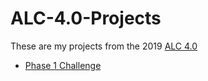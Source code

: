 # ALC-4.0-Projects
These are my projects from the 2019 [ALC 4.0](https://andela.com/insights/andela-launches-alc-4-0-in-partnership-with-google-and-pluralsight/)
- [Phase 1 Challenge](https://github.com/Kufo2018/ALC-4.0-Projects/tree/phase-1-challenge-1)
